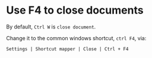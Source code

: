﻿# Use F4 to close documents

By default, `Ctrl W` is `close document`.

Change it to the common windows shortcut, `ctrl F4`, via:

	Settings | Shortcut mapper | Close | Ctrl + F4
